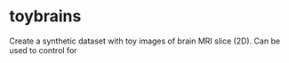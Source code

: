 # toybrains
Create a synthetic dataset with toy images of brain MRI slice (2D). Can be used to control for 

